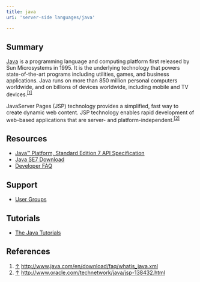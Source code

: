 ```yaml
---
title: java
uri: 'server-side languages/java'

---
```

## <span>Summary</span>

[Java](http://www.java.com) is a programming language and computing platform first released by Sun Microsystems in 1995. It is the underlying technology that powers state-of-the-art programs including utilities, games, and business applications. Java runs on more than 850 million personal computers worldwide, and on billions of devices worldwide, including mobile and TV devices.<sup>[[1]](#cite_note-1)</sup>

JavaServer Pages (JSP) technology provides a simplified, fast way to create dynamic web content. JSP technology enables rapid development of web-based applications that are server- and platform-independent.<sup>[[2]](#cite_note-2)</sup>

## <span>Resources</span>

-   [Java™ Platform, Standard Edition 7 API Specification](http://docs.oracle.com/javase/7/docs/api/)
-   [Java SE7 Download](http://www.oracle.com/technetwork/java/javase/downloads/index.html)
-   [Developer FAQ](http://www.java.com/en/download/faq/develop.xml)

## <span>Support</span>

-   [User Groups](http://www.java.net/jugs/java-user-groups)

## <span>Tutorials</span>

-   [The Java Tutorials](http://docs.oracle.com/javase/tutorial/index.html)

## <span>References</span>

1.  <span class="mw-cite-backlink">[↑](#cite_ref-1)</span> <span class="reference-text"><http://www.java.com/en/download/faq/whatis_java.xml></span>
2.  <span class="mw-cite-backlink">[↑](#cite_ref-2)</span> <span class="reference-text"><http://www.oracle.com/technetwork/java/jsp-138432.html></span>
